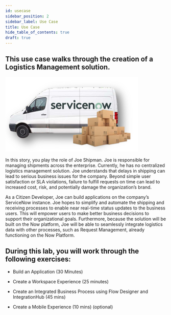 ```yaml
---
id: usecase
sidebar_position: 2
sidebar_label: Use Case
title: Use Case
hide_table_of_contents: true
draft: true
---
```


## This use case walks through the creation of a Logistics Management solution.

![](../images/2023-09-11-16-34-46.png)

In this story, you play the role of Joe Shipman. Joe is responsible for managing shipments across the enterprise. Currently, he has no centralized logistics management solution. Joe understands that delays in shipping can lead to serious business issues for the company. Beyond simple user satisfaction or SLA violations, failure to fulfill requests on time can lead to increased cost, risk, and potentially damage the organization’s brand.

As a Citizen Developer, Joe can build applications on the company’s ServiceNow instance. Joe hopes to simplify and automate the shipping and receiving processes to enable near real-time status updates to the business users. This will empower users to make better business decisions to support their organizational goals. Furthermore, because the solution will be built on the Now platform, Joe will be able to seamlessly integrate logistics data with other processes, such as Request Management, already functioning on the Now Platform.

## During this lab, you will work through the following exercises:

- Build an Application (30 Minutes)

- Create a Workspace Experience (25 minutes)

- Create an Integrated Business Process using Flow Designer and IntegrationHub (45 mins)

- Create a Mobile Experience (10 mins) (optional)
